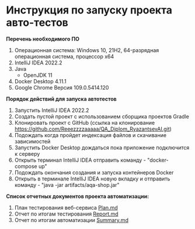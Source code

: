 # Инструкция по запуску проекта авто-тестов
**Перечень необходимого ПО**
1. Операционная система: Windows 10, 21H2, 64-разрядная операционная система, процессор x64
1. IntelliJ IDEA 2022.2
1. Java
    - OpenJDK 11
1. Docker Desktop 4.11.1
1. Google Chrome Версия 109.0.5414.120

**Порядок действий для запуска автотестов**
1. Запустить IntelliJ IDEA 2022.2
1. Создать пустой проект с использованием сборщика проектов Gradle
1. Клонировать проект с GitHub (ссылка на клонирование https://github.com/Reeezzzzaaaaa/QA_Diplom_RyazantsevAI.git)
1. Подождать когда пройдет индексация файлов и скачивание зависимостей
1. Запустить Docker Desktop дождаться пока приложение подключится к серверу
1. Открыть терминал IntelliJ IDEA отправить команду - "docker-compose up"
1. Подождать окончания создания и запуска контейнеров Docker
1. Открыть в терминале IntelliJ IDEA новую вкладку и отправить команду - "java -jar artifacts/aqa-shop.jar"


**Список отчетных документов проекта автоматизации:**
1. План тестирования веб-сервиса [Plan.md](Plan.md)
2. Отчет по итогам тестирования [Report.md](Report.md)
3. Отчет по итогам автоматизации [Summary.md](Summary.md)
